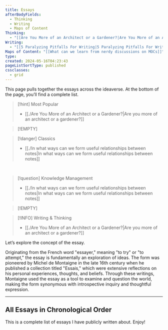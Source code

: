 ```yaml
---
title: Essays
afterBodyFields:
  - Thinking
  - Writing
  - Maps of Content
Thinking:
  - "[[Are You More of an Architect or a Gardener?|Are You More of an Architect or a Gardener?]]"
Writing:
  - "[[5 Paralyzing Pitfalls For Writing|5 Paralyzing Pitfalls For Writing]]"
Maps of Content: "[[What can we learn from nerdy discussions on MOCs]]"
type: 
created: 2024-05-16T04:23:43
pageListSortType: published
cssclasses:
  - grid
---
```


This page pulls together the essays across the ideaverse. At the bottom of the page, you’ll find a complete list.

> [!hint] Most Popular
> - [[./Are You More of an Architect or a Gardener?|Are you more of an architect or a gardener?]]

> [!EMPTY] 

> [!danger] Classics
> - [[./In what ways can we form useful relationships between notes|In what ways can we form useful relationships between notes]]

<br/>

> [!question] Knowledge Management
> - [[./In what ways can we form useful relationships between notes|In what ways can we form useful relationships between notes]]

> [!EMPTY] 

> [!INFO] Writing & Thinking
> - [[./Are You More of an Architect or a Gardener?|Are you more of an architect or a gardener?]]

Let’s explore the concept of the essay.

Originating from the French word "essayer," meaning "to try" or "to attempt," the essay is fundamentally an exploration of ideas. The form was pioneered by Michel de Montaigne in the late 16th century when he published a collection titled "Essais," which were extensive reflections on his personal experiences, thoughts, and beliefs. Through these writings, Montaigne used the essay as a tool to examine and question the world, making the form synonymous with introspective inquiry and thoughtful expression.

---

## All Essays in Chronological Order

This is a complete list of essays I have publicly written about. Enjoy!